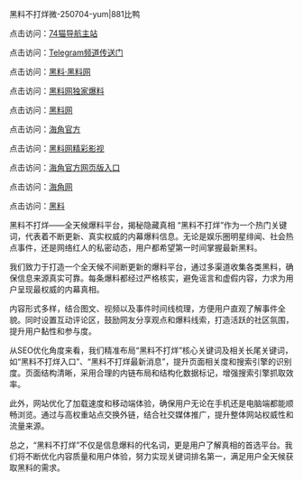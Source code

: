 黑料不打烊微-250704-yum|881比鸭

点击访问：<a href="https://74mao.com/">74猫导航主站</a>

点击访问：<a href="https://74mao.com/">Telegram频道传送门</a>

点击访问：<a href="https://heiliaolvzlu3.pages.dev">黑料·黑料网</a>

点击访问：<a href="https://heiliaoyvnrda.pages.dev">黑料网独家爆料</a>

点击访问：<a href="https://haef.pages.dev/">黑料网</a>

点击访问：<a href="https://gdas.pages.dev/">海角官方</a>

点击访问：<a href="https://sdfsh.pages.dev/">黑料网精彩影视</a>

点击访问：<a href="https://sdbsd.pages.dev/">海角官方网页版入口</a>

点击访问：<a href="https://ert-6he.pages.dev/">海角网</a>

点击访问：<a href="https://gbs-3wd.pages.dev/">黑料</a>

黑料不打烊——全天候爆料平台，揭秘隐藏真相
“黑料不打烊”作为一个热门关键词，代表着不断更新、真实权威的内幕爆料信息。无论是娱乐圈明星绯闻、社会热点事件，还是网络红人的私密动态，用户都希望第一时间掌握最新黑料。

我们致力于打造一个全天候不间断更新的爆料平台，通过多渠道收集各类黑料，确保信息来源真实可靠。每条爆料都经过严格核实，避免谣言和虚假内容，力求为用户呈现最权威的内幕真相。

内容形式多样，结合图文、视频以及事件时间线梳理，方便用户直观了解事件全貌。同时设置互动评论区，鼓励网友分享观点和爆料线索，打造活跃的社区氛围，提升用户黏性和参与度。

从SEO优化角度来看，我们精准布局“黑料不打烊”核心关键词及相关长尾关键词，如“黑料不打烊入口”、“黑料不打烊最新消息”，提升页面相关度和搜索引擎的识别度。页面结构清晰，采用合理的内链布局和结构化数据标记，增强搜索引擎抓取效率。

此外，网站优化了加载速度和移动端体验，确保用户无论在手机还是电脑端都能顺畅浏览。通过与高权重站点交换外链，结合社交媒体推广，提升整体网站权威性和流量来源。

总之，“黑料不打烊”不仅是信息爆料的代名词，更是用户了解真相的首选平台。我们将不断优化内容质量和用户体验，努力实现关键词排名第一，满足用户全天候获取黑料的需求。
